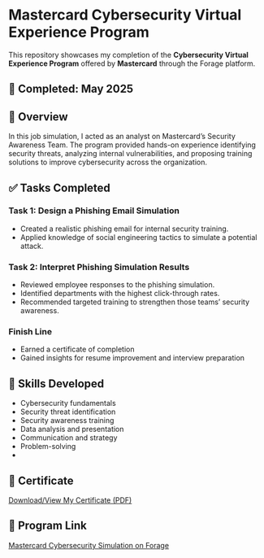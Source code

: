 
# Mastercard Cybersecurity Virtual Experience Program

This repository showcases my completion of the **Cybersecurity Virtual Experience Program** offered by **Mastercard** through the Forage platform.

## 📅 Completed: May 2025

## 🧠 Overview

In this job simulation, I acted as an analyst on Mastercard’s Security Awareness Team. The program provided hands-on experience identifying security threats, analyzing internal vulnerabilities, and proposing training solutions to improve cybersecurity across the organization.

## ✅ Tasks Completed

### Task 1: Design a Phishing Email Simulation
- Created a realistic phishing email for internal security training.
- Applied knowledge of social engineering tactics to simulate a potential attack.

### Task 2: Interpret Phishing Simulation Results
- Reviewed employee responses to the phishing simulation.
- Identified departments with the highest click-through rates.
- Recommended targeted training to strengthen those teams’ security awareness.

### Finish Line
- Earned a certificate of completion
- Gained insights for resume improvement and interview preparation

## 🧰 Skills Developed

- Cybersecurity fundamentals  
- Security threat identification  
- Security awareness training  
- Data analysis and presentation  
- Communication and strategy  
- Problem-solving
- 
## 📜 Certificate  
[Download/View My Certificate (PDF)](./mastercard-cybersecurity-certificate.pdf)

## 🔗 Program Link
[Mastercard Cybersecurity Simulation on Forage](https://www.theforage.com/simulations/mastercard/cybersecurity-t8ye)



